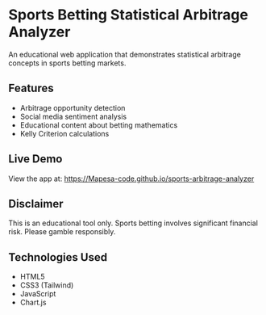 # Sports Betting Statistical Arbitrage Analyzer

An educational web application that demonstrates statistical arbitrage concepts in sports betting markets.

## Features
- Arbitrage opportunity detection
- Social media sentiment analysis
- Educational content about betting mathematics
- Kelly Criterion calculations

## Live Demo
View the app at: https://Mapesa-code.github.io/sports-arbitrage-analyzer

## Disclaimer
This is an educational tool only. Sports betting involves significant financial risk. Please gamble responsibly.

## Technologies Used
- HTML5
- CSS3 (Tailwind)
- JavaScript
- Chart.js
